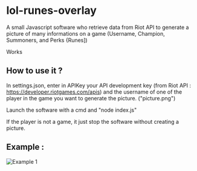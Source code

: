 # lol-runes-overlay
A small Javascript software who retrieve data from Riot API to generate a picture of many informations on a game (Username, Champion, Summoners, and Perks {Runes])

Works

How to use it ?
---

In settings.json, enter in APIKey your API development key (from Riot API : https://developer.riotgames.com/apis) and the username of one of the player in the game you want to generate the picture. ("picture.png")

Launch the software with a cmd and "node index.js"

If the player is not a game, it just stop the software without creating a picture.

Example :
---
![Example 1](https://github.com/Kla35/lol-runes-overlay/blob/master/picture_example.png)
